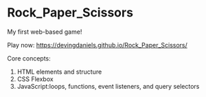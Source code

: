 # Rock_Paper_Scissors

My first web-based game! 

Play now: https://devingdaniels.github.io/Rock_Paper_Scissors/

Core concepts:
1) HTML elements and structure
2) CSS Flexbox
3) JavaScript:loops, functions, event listeners, and query selectors

